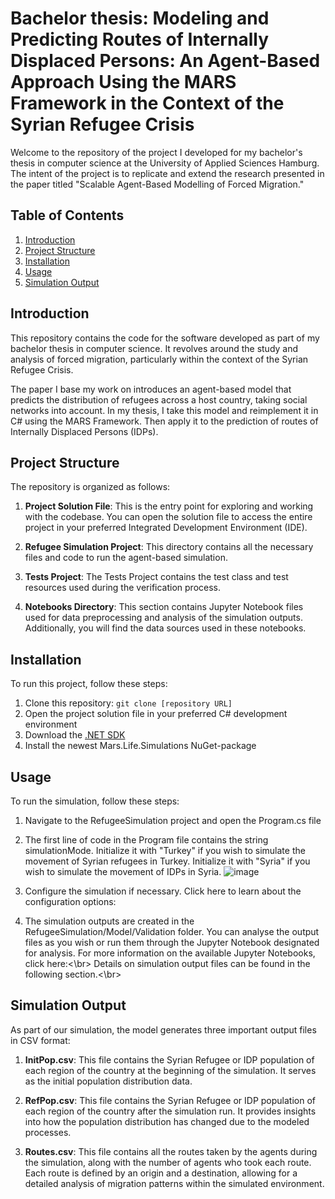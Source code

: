 # Bachelor thesis: Modeling and Predicting Routes of Internally Displaced Persons: An Agent-Based Approach Using the MARS Framework in the Context of the Syrian Refugee Crisis
Welcome to the repository of the project I developed for my bachelor's thesis in computer science at the University of Applied Sciences Hamburg.
The intent of the project is to replicate and extend the research presented in the paper titled "Scalable Agent-Based Modelling of Forced Migration."


## Table of Contents

1. [Introduction](#introduction)
2. [Project Structure](#project-structure)
3. [Installation](#installation)
4. [Usage](#usage)
5. [Simulation Output](#simulation-output)


## Introduction

This repository contains the code for the software developed as part of my bachelor thesis in computer science. It revolves around the study and analysis of forced migration, particularly within the context of the Syrian Refugee Crisis.

The paper I base my work on introduces an agent-based model that predicts the distribution of refugees across a host country, taking social networks into account. 
In my thesis, I take this model and reimplement it in C# using the MARS Framework. Then apply it to the prediction of routes of Internally Displaced Persons (IDPs).

## Project Structure

The repository is organized as follows:

1. **Project Solution File**: This is the entry point for exploring and working with the codebase. You can open the solution file to access the entire project in your preferred Integrated Development Environment (IDE).

2. **Refugee Simulation Project**: This directory contains all the necessary files and code to run the agent-based simulation.
   
3. **Tests Project**: The Tests Project contains the test class and test resources used during the verification process.

4. **Notebooks Directory**: This section contains Jupyter Notebook files used for data preprocessing and analysis of the simulation outputs. Additionally, you will find the data sources used in these notebooks.

## Installation

To run this project, follow these steps:

1. Clone this repository: `git clone [repository URL]`
2. Open the project solution file in your preferred C# development environment
3. Download the [.NET SDK](https://dotnet.microsoft.com/en-us/download)
4. Install the newest Mars.Life.Simulations NuGet-package


## Usage

To run the simulation, follow these steps:

1. Navigate to the RefugeeSimulation project and open the Program.cs file
2. The first line of code in the Program file contains the string simulationMode. Initialize it with "Turkey" if you wish to simulate the movement of Syrian refugees in Turkey. Initialize it with "Syria" if you wish to simulate the movement of IDPs in Syria.
 ![image](https://github.com/VRibeiro01/BA_V_Ribeiro/assets/103310770/ee6f0127-3a2c-4d35-b91c-fbb67aac32c2)

3. Configure the simulation if necessary. Click here to learn about the configuration options:
4. The simulation outputs are created in the RefugeeSimulation/Model/Validation folder. You can analyse the output files as you wish or run them through the Jupyter Notebook designated for analysis.
   For more information on the available Jupyter Notebooks, click here:<\br>
   Details on simulation output files can be found in the following section.<\br>

## Simulation Output

As part of our simulation, the model generates three important output files in CSV format:

1. **InitPop.csv**: This file contains the Syrian Refugee or IDP population of each region of the country at the beginning of the simulation. It serves as the initial population distribution data.

2. **RefPop.csv**: This file contains the Syrian Refugee or IDP population of each region of the country after the simulation run. It provides insights into how the population distribution has changed due to the modeled processes.

3. **Routes.csv**: This file contains all the routes taken by the agents during the simulation, along with the number of agents who took each route. Each route is defined by an origin and a destination, allowing for a detailed analysis of migration patterns within the simulated environment.





